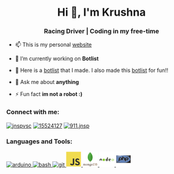 <h1 align="center">Hi 👋, I'm Krushna</h1>
<h3 align="center">Racing Driver | Coding in my free-time</h3>

- 📫 This is my personal [website](https://KrushnaVyas.krushnaplayz.repl.co)

- 🔭 I’m currently working on **Botlist**

- 📝 Here is a [botlist](cutt.ly/krushna) that I made. I also made this [botlist](https://discord-bot-list.krushnaplayz.repl.co) for fun!!

- 💬 Ask me about **anything**

- ⚡ Fun fact **im not a robot :)**

<h3 align="left">Connect with me:</h3>
<p align="left">
<a href="https://discord.gg/uQCXycyBAN" target="blank"><img align="center" src="https://images-ext-2.discordapp.net/external/2dZVVL6feMSM7lxfFkKVW__LToSOzmToSEmocJV5vcA/https/cdn.discordapp.com/embed/avatars/0.png&f=1&nofb=1" alt="jnspvsc" height="30" width="40" /></a>
<a href="https://stackoverflow.com/users/15524127" target="blank"><img align="center" src="https://external-content.duckduckgo.com/iu/?u=https%3A%2F%2Ftse1.mm.bing.net%2Fth%3Fid%3DOIP.n5qiiQq2zOs0xsDPVyVJaQHaHa%26pid%3DApi&f=1" alt="15524127" height="30" width="40" /></a>
<a href="https://instagram.com/911.jnsp" target="blank"><img align="center" src="https://upload.wikimedia.org/wikipedia/commons/a/a5/Instagram_icon.png" alt="911.jnsp" height="30" width="40" /></a>
</p>

<h3 align="left">Languages and Tools:</h3>
<p align="left"> <a href="https://www.arduino.cc/" target="_blank"> <img src="https://cdn.worldvectorlogo.com/logos/arduino-1.svg" alt="arduino" width="40" height="40"/> </a> <a href="https://www.gnu.org/software/bash/" target="_blank"> <img src="https://www.vectorlogo.zone/logos/gnu_bash/gnu_bash-icon.svg" alt="bash" width="40" height="40"/> </a> <a href="https://git-scm.com/" target="_blank"> <img src="https://www.vectorlogo.zone/logos/git-scm/git-scm-icon.svg" alt="git" width="40" height="40"/> </a> <a href="https://developer.mozilla.org/en-US/docs/Web/JavaScript" target="_blank"> <img src="https://raw.githubusercontent.com/devicons/devicon/master/icons/javascript/javascript-original.svg" alt="javascript" width="40" height="40"/> </a> <a href="https://www.mongodb.com/" target="_blank"> <img src="https://raw.githubusercontent.com/devicons/devicon/master/icons/mongodb/mongodb-original-wordmark.svg" alt="mongodb" width="40" height="40"/> </a> <a href="https://nodejs.org" target="_blank"> <img src="https://raw.githubusercontent.com/devicons/devicon/master/icons/nodejs/nodejs-original-wordmark.svg" alt="nodejs" width="40" height="40"/> </a> <a href="https://www.php.net" target="_blank"> <img src="https://raw.githubusercontent.com/devicons/devicon/master/icons/php/php-original.svg" alt="php" width="40" height="40"/> </a> </p>
